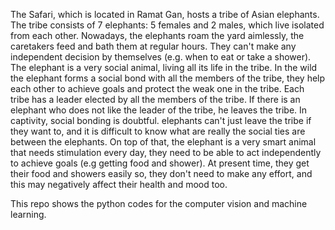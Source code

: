 The Safari, which is located in Ramat Gan, hosts a tribe of Asian elephants. The tribe consists of 7 elephants: 5 females and 2 males, which live isolated from each other.  Nowadays, the elephants roam the yard aimlessly, the caretakers feed and bath them at regular hours. They can't make any independent decision by themselves (e.g. when to eat or take a shower).
The elephant is a very social animal, living all its life in the tribe. In the wild the elephant forms a social bond with all the members of the tribe, they help each other to achieve goals and protect the weak one in the tribe. Each tribe has a leader elected by all the members of the tribe. If there is an elephant who does not like the leader of the tribe, he leaves the tribe.
In captivity, social bonding is doubtful. elephants can't just leave the tribe if they want to, and it is difficult to know what are really the social ties are between the elephants.
On top of that, the elephant is a very smart animal that needs stimulation every day, they need to be able to act independently to achieve goals (e.g getting food and shower). At present time, they get their food and showers easily so, they don't need to make any effort, and this may negatively affect their health and mood too.

This repo shows the python codes for the computer vision and machine learning.
